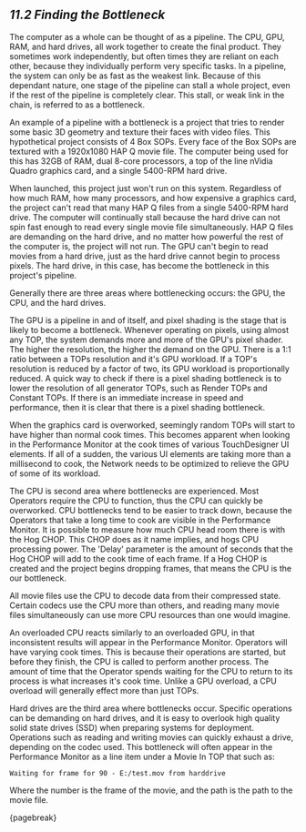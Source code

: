 
## *11.2 Finding the Bottleneck*

The computer as a whole can be thought of as a pipeline. The CPU, GPU, RAM, and hard drives, all work together to create the final product. They sometimes work independently, but often times they are reliant on each other, because they individually perform very specific tasks. In a pipeline, the system can only be as fast as the weakest link. Because of this dependant nature, one stage of the pipeline can stall a whole project, even if the rest of the pipeline is completely clear. This stall, or weak link in the chain, is referred to as a bottleneck.

An example of a pipeline with a bottleneck is a project that tries to render some basic 3D geometry and texture their faces with video files. This hypothetical project consists of 4 Box SOPs. Every face of the Box SOPs are textured with a 1920x1080 HAP Q movie file. The computer being used for this has 32GB of RAM, dual 8-core processors, a top of the line nVidia Quadro graphics card, and a single 5400-RPM hard drive.

When launched, this project just won't run on this system. Regardless of how much RAM, how many processors, and how expensive a graphics card, the project can't read that many HAP Q files from a single 5400-RPM hard drive. The computer will continually stall because the hard drive can not spin fast enough to read every single movie file simultaneously. HAP Q files are demanding on the hard drive, and no matter how powerful the rest of the computer is, the project will not run. The GPU can't begin to read movies from a hard drive, just as the hard drive cannot begin to process pixels. The hard drive, in this case, has become the bottleneck in this project's pipeline.

Generally there are three areas where bottlenecking occurs: the GPU, the CPU, and the hard drives.

The GPU is a pipeline in and of itself, and pixel shading is the stage that is likely to become a bottleneck. Whenever operating on pixels, using almost any TOP, the system demands more and more of the GPU's pixel shader. The higher the resolution, the higher the demand on the GPU. There is a 1:1 ratio between a TOPs resolution and it's GPU workload. If a TOP's resolution is reduced by a factor of two, its GPU workload is proportionally reduced. A quick way to check if there is a pixel shading bottleneck is to lower the resolution of all generator TOPs, such as Render TOPs and Constant TOPs. If there is an immediate increase in speed and performance, then it is clear that there is a pixel shading bottleneck. 

When the graphics card is overworked, seemingly random TOPs will start to have higher than normal cook times. This becomes apparent when looking in the Performance Monitor at the cook times of various TouchDesigner UI elements. If all of a sudden, the various UI elements are taking more than a millisecond to cook, the Network needs to be optimized to relieve the GPU of some of its workload. 

The CPU is second area where bottlenecks are experienced. Most Operators require the CPU to function, thus the CPU can quickly be overworked. CPU bottlenecks tend to be easier to track down, because the Operators that take a long time to cook are visible in the Performance Monitor. It is possible to measure how much CPU head room there is with the Hog CHOP. This CHOP does as it name implies, and hogs CPU processing power. The 'Delay' parameter is the amount of seconds that the Hog CHOP will add to the cook time of each frame. If a Hog CHOP is created and the project begins dropping frames, that means the CPU is the our bottleneck. 

All movie files use the CPU to decode data from their compressed state. Certain codecs use the CPU more than others, and reading many movie files simultaneously can use more CPU resources than one would imagine.

An overloaded CPU reacts similarly to an overloaded GPU, in that inconsistent results will appear in the Performance Monitor. Operators will have varying cook times. This is because their operations are started, but before they finish, the CPU is called to perform another process. The amount of time that the Operator spends waiting for the CPU to return to its process is what increases it's cook time. Unlike a GPU overload, a CPU overload will generally effect more than just TOPs.

Hard drives are the third area where bottlenecks occur. Specific operations can be demanding on hard drives, and it is easy to overlook high quality solid state drives (SSD) when preparing systems for deployment. Operations such as reading and writing movies can quickly exhaust a drive, depending on the codec used. This bottleneck will often appear in the Performance Monitor as a line item under a Movie In TOP that such as:

    Waiting for frame for 90 - E:/test.mov from harddrive

Where the number is the frame of the movie, and the path is the path to the movie file.

{pagebreak}